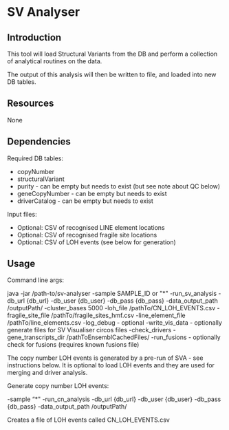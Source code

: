 # SV Analyser

## Introduction

This tool will load Structural Variants from the DB and perform a collection of analytical routines on the data.

The output of this analysis will then be written to file, and loaded into new DB tables.

## Resources

None

## Dependencies

Required DB tables:
* copyNumber
* structuralVariant
* purity - can be empty but needs to exist (but see note about QC below)
* geneCopyNumber - can be empty but needs to exist 
* driverCatalog - can be empty but needs to exist

Input files:
* Optional: CSV of recognised LINE element locations
* Optional: CSV of recognised fragile site locations
* Optional: CSV of LOH events (see below for generation)

## Usage

Command line args:

java -jar /path-to/sv-analyser 
-sample SAMPLE_ID or "*" 
-run_sv_analysis 
-db_url {db_url} 
-db_user {db_user} 
-db_pass {db_pass} 
-data_output_path /outputPath/ 
-cluster_bases 5000 
-loh_file /pathTo/CN_LOH_EVENTS.csv 
-fragile_site_file /pathTo/fragile_sites_hmf.csv 
-line_element_file /pathTo/line_elements.csv 
-log_debug - optional 
-write_vis_data - optionally generate files for SV Visualiser circos files 
-check_drivers 
-gene_transcripts_dir /pathToEnsemblCachedFiles/
-run_fusions - optionally check for fusions (requires known fusions file)
 
The copy number LOH events is generated by a pre-run of SVA - see instructions below. It is optional to load LOH events and they are used for merging and driver analysis.


Generate copy number LOH events:

-sample “*" 
-run_cn_analysis 
-db_url {db_url} 
-db_user {db_user} 
-db_pass {db_pass} 
-data_output_path /outputPath/ 

Creates a file of LOH events called CN_LOH_EVENTS.csv